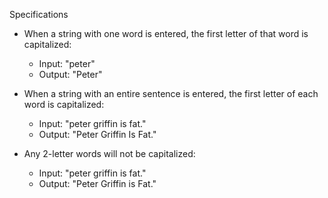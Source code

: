 Specifications

* When a string with one word is entered, the first letter of that word is capitalized:
  * Input: "peter"
  * Output: "Peter"

* When a string with an entire sentence is entered, the first letter of each word is capitalized:
  * Input: "peter griffin is fat."
  * Output: "Peter Griffin Is Fat."

* Any 2-letter words will not be capitalized:
  * Input: "peter griffin is fat."
  * Output: "Peter Griffin is Fat."
